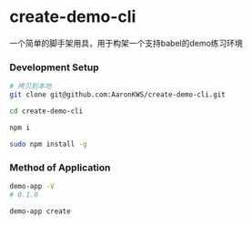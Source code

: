 # create-demo-cli
一个简单的脚手架用具，用于构架一个支持babel的demo练习环境

### Development Setup
```bash
# 拷贝到本地
git clone git@github.com:AaronKWS/create-demo-cli.git

cd create-demo-cli

npm i

sudo npm install -g
```

### Method of Application
```bash
demo-app -V
# 0.1.0

demo-app create
```